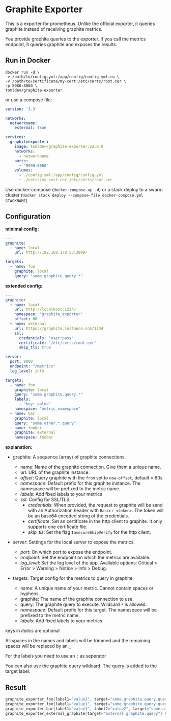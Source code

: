 # Graphite Exporter

This is a exporter for prometheus. Unlike the official exporter, it queries graphite instead of receiving graphite metrics.

You provide graphite queries to the exporter. If you call the metrics endpoint, it queries graphite and exposes the results.

## Run in Docker

```Shell
docker run -d \
-v /path/to/config.yml:/app/config/config.yml:ro \
-v /path/to/certificate/my-cert:/etc/certs/root.cer \
-p 8080:8080 \
tomldev/graphite-exporter
```

or use a compose file:

```YAML
version: '3.3'

networks:
  networkname:
    external: true

services:
  graphiteexporter:
    image: tomldev/graphite-exporter:v2.0.0
    networks:
      - networkname
    ports:
      - "9999:8080"
    volumes:
      - ./config.yml:/app/config/config.yml
      - ./certs/my-cert.cer:/etc/certs/root.cer
```

Use docker-compose (`docker-compose up -d`) or a stack deploy to a swarm cluster (`docker stack deploy --compose-file docker-compose.yml STACKNAME`)

## Configuration

**minimal config:**

```YAML
---
graphite:
  - name: local
    url: http://192.168.178.53:2999/

targets:
  - name: foo
    graphite: local
    query: "some.graphite.query.*"
```

**extended config:**

```YAML
---
graphite:
  - name: local
    url: http://localhost:1234/
    namespace: "graphite_exporter"
    offset: 60
  - name: external
    url: https://graphite.instance.com/1234
    ssl:
      credentials: "user:pass"
      certificate: "/etc/certs/root.cer"
      skip_tls: true

server:
  port: 9000
  endpoint: "/metrics"
  log_level: info

targets:
  - name: foo
    graphite: local
    query: "some.graphite.query.*"
    labels:
      - "key: value"
    namespace: "metric_namespace"
  - name: bar
    graphite: local
    query: "some.other.*.query"
  - name: foobar
    graphite: external
    namespace: foobar
```

**explanation:**

- graphite: A sequence (array) of graphite connections.
  - name: Name of the graphite connection. Give them a unique name.
  - url: URL of the graphite instance.
  - *offset*: Query graphite with the `from` set to `now-offset`, default = 60s
  - *namespace*: Default prefix for this graphite instance. The namespace will be prefixed to the metric name.
  - *labels*: Add fixed labels to your metrics
  - *ssl*: Config for SSL/TLS.
    - *credentials*: When provided, the request to graphite will be send with an Authorization header with `Basic: <token>`. The token will be an base64 encoded string of the credentials.
    - *certificate*: Set an certificate in the http client to graphite. It only supports one certificate file.
    - *skip_tls*: Set the flag `InsecureSkipVerify` for the http client.

- *server*: Settings for the local server to expose the metrics.
  - *port*: On which port to expose the endpoint.
  - *endpoint*: Set the endpoint on which the metrics are available.
  - *log_level*: Set the log level of the app. Available options: Critical > Error > Warning > Notice > Info > Debug.

- targets: Target config for the metrics to query in graphite.
  - name: A unique name of your metric. Cannot contain spaces or hyphens.
  - graphite: The name of the graphite connection to use.
  - query: The graphite query to execute. Wildcard `*` is allowed.
  - *namespace*: Default prefix for this target. The namespace will be prefixed to the metric name.
  - *labels*: Add fixed labels to your metrics

keys in *italics* are optional

All spaces in the names and labels will be trimmed and the remaining spaces will be replaced by an `_`

For the labels you need to use an `:` as seperator

You can also use the graphite query wildcard. The query is added to the target label.

## Result

```Go
graphite_exporter_foo{label1="value1", target="some.graphite.query.query1"} 10.0
graphite_exporter_foo{label1="value1", target="some.graphite.query.query2"} 20.0
graphite_exporter_bar{label1="value1", label2="value2", target="some.other.graphite.query"} 42.0
graphite_exporter_external_graphite{target="external.graphite.query"} 65.0
```
